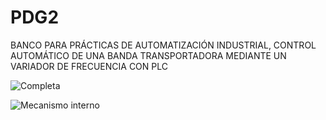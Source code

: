 # PDG2
BANCO PARA PRÁCTICAS DE AUTOMATIZACIÓN INDUSTRIAL, CONTROL AUTOMÁTICO DE UNA BANDA TRANSPORTADORA MEDIANTE UN VARIADOR DE FRECUENCIA CON PLC

![Completa](https://user-images.githubusercontent.com/90607962/170611782-170d233d-404a-4fec-8a3e-756003fd4c64.png)


![Mecanismo interno](https://user-images.githubusercontent.com/90607962/170611813-94f6456b-568d-4f5a-a6a9-3b5b6feb0cfd.png)
